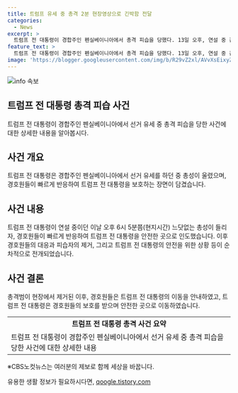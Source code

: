 ```yaml
---
title: 트럼프 유세 중 총격 2분 현장영상으로 긴박함 전달
categories:
  - News
excerpt: >
  트럼프 전 대통령이 경합주인 펜실베이니아에서 총격 피습을 당했다. 13일 오후, 연설 중 갑자기 총성이 울리자 경호원들이 트럼프 전 대통령을 보호하며 총격범을 제거했다. 트럼프 전 대통령은 피했지만 오른쪽 귀에 부상을 입었고, 구급차로 옮겨지는 중에도 대통령의 강인한 모습은 계속됐다. 미국 내 현재 상황과 관련한 최신 업데이트를 확인하세요.
feature_text: >
  트럼프 전 대통령이 경합주인 펜실베이니아에서 총격 피습을 당했다. 13일 오후, 연설 중 갑자기 총성이 울리자 경호원들이 트럼프 전 대통령을 보호하며 총격범을 제거했다. 트럼프 전 대통령은 피했지만 오른쪽 귀에 부상을 입었고, 구급차로 옮겨지는 중에도 대통령의 강인한 모습은 계속됐다. 미국 내 현재 상황과 관련한 최신 업데이트를 확인하세요.
image: 'https://blogger.googleusercontent.com/img/b/R29vZ2xl/AVvXsEixyZcFfHzMRdzZMjFBmAUKJYCLCGyLL1o632UiGVXcaFdKo_bkvkuCioo0uUKlGfBVcT3P84aROyZIXSBEx3Aw5nCQ3pTgDom1WDC4m8eifvWiAmWEEVb4x6G_l8C0QH225ldMjyaFvpxGEBGNO37VmDTDMHGhJPq73UglMfDca1-0aw/s1600/blogspot.png'
---
```


<p><img src="https://blogger.googleusercontent.com/img/b/R29vZ2xl/AVvXsEixyZcFfHzMRdzZMjFBmAUKJYCLCGyLL1o632UiGVXcaFdKo_bkvkuCioo0uUKlGfBVcT3P84aROyZIXSBEx3Aw5nCQ3pTgDom1WDC4m8eifvWiAmWEEVb4x6G_l8C0QH225ldMjyaFvpxGEBGNO37VmDTDMHGhJPq73UglMfDca1-0aw/s1600/blogspot.png" alt="info 속보" /></p>

<h2 data-ke-size="size26">트럼프 전 대통령 총격 피습 사건</h2>

<p data-ke-size="size16">트럼프 전 대통령이 경합주인 펜실베이니아에서 선거 유세 중 총격 피습을 당한 사건에 대한 상세한 내용을 알아봅시다.</p>

<h2 data-ke-size="size24">사건 개요</h2>

<p data-ke-size="size16">트럼프 전 대통령은 경합주인 펜실베이니아에서 선거 유세를 하던 중 총성이 울렸으며, 경호원들이 빠르게 반응하여 트럼프 전 대통령을 보호하는 장면이 담겼습니다.</p>

<h2 data-ke-size="size24">사건 내용</h2>

<p data-ke-size="size16">트럼프 전 대통령이 연설 중이던 이날 오후 6시 5분쯤(현지시간) 느닷없는 총성이 들리자, 경호원들이 빠르게 반응하여 트럼프 전 대통령을 안전한 곳으로 인도했습니다. 이후 경호원들의 대응과 피습자의 제거, 그리고 트럼프 전 대통령의 안전을 위한 상황 등이 순차적으로 전개되었습니다.</p>

<h2 data-ke-size="size24">사건 결론</h2>

<p data-ke-size="size16">총격범이 현장에서 제거된 이후, 경호원들은 트럼프 전 대통령의 이동을 안내하였고, 트럼프 전 대통령은 경호원들의 보호를 받으며 안전한 곳으로 이동하였습니다.</p>

<table>
    <tr>
        <td style="text-align: center; height: 17px;"><b>트럼프 전 대통령 총격 사건 요약</b></td>
    </tr>
    <tr>
        <td>트럼프 전 대통령이 경합주인 펜실베이니아에서 선거 유세 중 총격 피습을 당한 사건에 대한 상세한 내용</td>
    </tr>
</table>

<p data-ke-size="size16">※CBS노컷뉴스는 여러분의 제보로 함께 세상을 바꿉니다.</p>
유용한 생활 정보가 필요하시다면, <a href="https://qoogle.tistory.com" rel="dofollow">qoogle.tistory.com</a>


